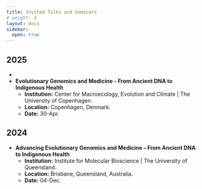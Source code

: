 ```yaml
---
title: Invited Talks and Seminars
# weight: 4
layout: docs
sidebar:
  open: true
---
```


## 2025
- 
- **Evolutionary Genomics and Medicine - From Ancient DNA to Indigenous Health** 
	- **Institution:** Center for Macroecology, Evolution and Climate | The University of Copenhagen.
	- **Location:** Copenhagen, Denmark.
	- **Date:** 30-Apr.

## 2024
- **Advancing Evolutionary Genomics and Medicine – From Ancient DNA to Indigenous Health**
	- **Institution:** Institute for Molecular Bioscience | The University of Queensland.
	- **Location:** Brisbane, Queensland, Australia.
	- **Date:** 04-Dec.